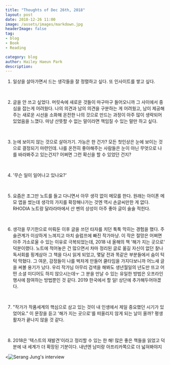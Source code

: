 ```yaml
---
title: "Thoughts of Dec 26th, 2018"
layout: post
date: 2018-12-26 11:00
image: /assets/images/markdown.jpg
headerImage: false
tag:
- blog
- Book
- Reading

category: blog
author: Hailey Haeun Park
description:
---
```


1. 일상을 살아가면서 드는 생각들을 잘 정렬하고 싶다. 또 인사이트를 쌓고 싶다.

​

2. 글을 안 쓰고 싶었다. 머릿속에 새로운 것들이 마구마구 들어오니까 그 사이에서 중심을 잡는게 어려웠다. 나의 의견과 남의 의견을 구분하는 게 어려웠고, 남이 제공해주는 새로운 시선을 소화해 온전한 나의 것으로 만드는 과정이 아주 많이 생략되어있었음을 느꼈다. 마냥 산뜻할 수 없는 말이라면 책임질 수 있는 말만 하고 싶다.

​

3. 눈에 보이지 않는 것으로 살아가기. 가능은 한 건가? 모든 첫인상은 눈에 보이는 것으로 결정되기 마련인데. 나를 온전히 좋아해주는 사람들은 눈이 아닌 무엇으로 나를 바라봐주고 있는건지? 어쩌면 그런 확신을 할 수 있었던 건지?

​

4. '무슨 일이 일어나고 있나요?'

​

5. 요즘은 조그만 노트를 들고 다니면서 아무 생각 없이 메모를 한다. 원래는 아이폰 메모 앱을 썼는데 생각의 가지를 확장해나가는 것엔 역시 손글씨만한 게 없다. RHODIA 노트랑 달라라마에서 산 펜의 상성이 아주 좋아 글이 술술 적힌다.

​

6. 생각을 무기한으로 미뤄둔 이후 글을 쓰던 타자를 치던 툭툭 막히는 경험을 했다. 주술관계가 이상하게 느껴지고 마치 슬럼프에 빠진 작가마냥. 이 작은 절망은 어쩌면 아주 가소로울 수 있는 이유로 극복되었는데, 2018 내 올해의 책 '해가 지는 곳으로' 덕분이랬다. 노트에 적어놓은 건 많으면서 차마 정리된 글로 옮길 자신이 없던 찰나 독서회를 핑계삼아 그 책을 다시 읽게 되었고, 몇달 전과 똑같은 부분들에서 숨이 턱턱 막혔다. 그 여운, 감정들이 나를 벅차게 만들어 쿨타임을 가지다보니까 어느새 글을 써볼 용기가 났다. 우리 작가님 아무리 검색을 해봐도 생년월일의 년도만 뜨고 어떤 소셜 미디어도 하지 않으시는데ㅜ 그 분을 만날 수 있는 유일한 방법은 오프라인 행사에 참여하는 방법뿐인 것 같다. 2019 한국에서 할 일! 상단에 추가해두어야겠다.

​

7. "작가가 작품세계의 핵심으로 삼고 있는 것이 내 인생에서 제일 중요했던 시기가 있었어요." 이 문장을 듣고 '해가 지는 곳으로'를 떠올리지 않게 되는 날이 올까? 평생 활자가 끝나지 않을 것 같다.   

​

8. 2018은 '텍스트의 재발견'이라고 정리할 수 있는 한 해! 많은 좋은 책들을 읽었고 덕분에 내 세계가 더 확장된 기분이다. 내년엔 남미랑 아프리카쪽으로 더 넓혀봐야지  



<![Serang Jung's interview](http://hailey99.github.io/assets/images/1226.png)
